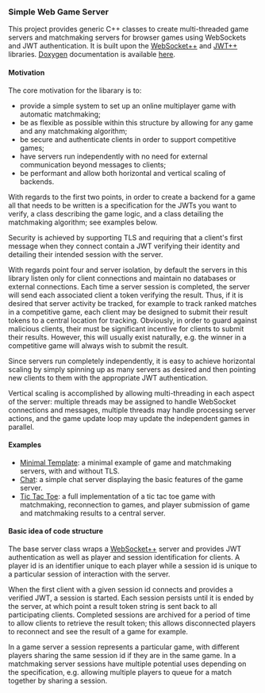 ### Simple Web Game Server

This project provides generic C++ classes to create multi-threaded game servers
and matchmaking servers for browser games using WebSockets and JWT
authentication. It is built
upon the [WebSocket++](https://github.com/zaphoyd/websocketpp) and
[JWT++](https://github.com/Thalhammer/jwt-cpp) libraries.
[Doxygen](https://www.doxygen.nl/index.html) documentation is available
[here](https://permutationlock.com/simple_web_game_server/).

#### Motivation

The core motivation for the libarary is to:

 - provide a simple system to set up an online multiplayer game with
   automatic matchmaking;
 - be as flexible as possible within this structure by allowing for any
   game and any matchmaking algorithm;
 - be secure and authenticate clients in order to support competitive games;
 - have servers run independently with no need for external communication
   beyond messages to clients;
 - be performant and allow both horizontal and vertical scaling of backends.

With regards to the first two points, in order to create a backend for a game
all that needs to be written is a
specification for the JWTs you want to verify, a
class describing the game logic, and a class detailing the matchmaking
algorithm; see examples below.

Security is achieved by supporting TLS and requiring that a client's first message
when they connect contain a JWT verifying their identity and detailing their
intended session with the server.

With regards point four and server isolation, by default the servers in this
library listen only
for client connections and maintain no databases or external connections.
Each time a server session is completed, the server will send each
associated client a token verifying the result. Thus, if it is desired that server
activity be tracked, for example to track ranked matches in a
competitive game, each client may be designed to submit their result tokens to a
central location for tracking. Obviously, in order to guard against
malicious clients, their must be significant incentive for clients to
submit their results. However, this will usually exist
naturally, e.g. the winner in a competitive game will always wish to
submit the result.

Since servers run completely independently, it is easy to achieve horizontal
scaling by simply spinning up as many servers as desired and then pointing new
clients to them with the appropriate JWT authentication.

Vertical scaling is accomplished by allowing multi-threading in each
aspect of the server: multiple threads may be assigned to handle WebSocket
connections and messages, multiple threads may handle processing server
actions, and the game update loop may update the independent games in parallel.

#### Examples

 - [Minimal Template](https://github.com/permutationlock/simple_web_game_server/tree/main/examples/minimal_template):
   a minimal example of game and matchmaking servers, with and without TLS.
 - [Chat](https://github.com/permutationlock/simple_web_game_server/tree/main/examples/chat):
   a simple chat server displaying the basic features of the game server.
 - [Tic Tac Toe](https://github.com/permutationlock/simple_web_game_server/tree/main/examples/tic_tac_toe):
   a full implementation of a tic tac toe game with matchmaking,
   reconnection to games, and player submission of game and matchmaking results
   to a central server.

#### Basic idea of code structure

The base server class wraps a
[WebSocket++](https://github.com/zaphoyd/websocketpp) server and provides JWT
authentication as well as player and session identification for clients.
A player id is an identifier unique to each player while a session id is unique
to a particular session of interaction with the server.

When the first client with a given session id connects and provides a verified
JWT, a session is started. Each
session persists until it is ended by the server, at which point a result
token string is sent back to all participating clients.
Completed sessions are archived for a period of
time to allow clients to retrieve the result token; this allows
disconnected players to reconnect and see the result of a game for example.

In a game server a session represents a particular
game, with different players sharing the same session id if they are in the
same game. In a matchmaking server sessions have multiple potential uses
depending on the specification, e.g. allowing multiple players to queue for
a match together by sharing a session.
